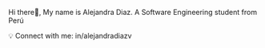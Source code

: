Hi there👋, My name is Alejandra Diaz. A Software Engineering student from Perú

💡 Connect with me: in/alejandradiazv
